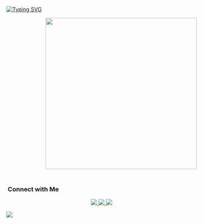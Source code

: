 <div align="left">

[![Typing SVG](https://readme-typing-svg.herokuapp.com?font=Fira+Code&duration=4000&pause=100&random=false&width=435&lines=Hello%2C++I'm+Alex!;Welcome+to+my+World+of+Data)](https://git.io/typing-svg)

</div>

<div align="right">

<img src="https://github.com/Anmol-Baranwal/Cool-GIFs-For-GitHub/assets/74038190/0b335028-1d3d-4ee5-b5b3-a373d499be7e" width="400" style="margin-bottom: 20px;">

</div>


### &nbsp;Connect with Me

<p align="center">
  <a href="https://www.linkedin.com/in/alexandruds/">
    <img src="https://img.shields.io/badge/-AlexandruD%20Stoica%20-0077B5?style=flat&logo=Linkedin&logoColor=white"/>
  </a>
  <a href="mailto:AlexandruD.Stoica@gmail.com">
    <img src="https://img.shields.io/badge/-AlexandruD.Stoica-D14836?style=flat&logo=Gmail&logoColor=white"/>
 </a>
  <a href="https://mavenanalytics.io/profile/Alexandru-D.-Stoica/186636172">
    <img src="https://img.shields.io/badge/-Maven%20Analytics-0077B5?style=flat&logo=https://github.com/AlexandruDStoica/Maven-Logo/blob/main/images.jpeg=logos&view=library&logoColor=white"/>
  </a>
</p>
    <img src="https://img.shields.io/badge/-Maven%20Analytics-0077B5?style=flat&logo=MavenAnalytics&logoColor=white"/>
  </a>
</p>
